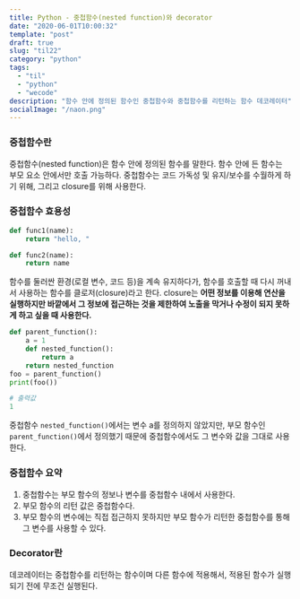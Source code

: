 ```yaml
---
title: Python - 중첩함수(nested function)와 decorator
date: "2020-06-01T10:00:32"
template: "post"
draft: true
slug: "til22"
category: "python"
tags:
  - "til"
  - "python"
  - "wecode"
description: "함수 안에 정의된 함수인 중첩함수와 중첩함수를 리턴하는 함수 데코레이터"
socialImage: "/naon.png"
---
```


### 중첩함수란
중첩함수(nested function)은 함수 안에 정의된 함수를 말한다. 함수 안에 든 함수는 부모 요소 안에서만 호출 가능하다. 중첩함수는 코드 가독성 및 유지/보수를 수월하게 하기 위해, 그리고 closure를 위해 사용한다.

### 중첩함수 효용성

```python
def func1(name):
    return "hello, "

def func2(name):
    return name
```

함수를 둘러싼 환경(로컬 변수, 코드 등)을 계속 유지하다가, 함수를 호출할 때 다시 꺼내서 사용하는 함수를 클로저(closure)라고 한다. closure는 **어떤 정보를 이용해 연산을 실행하지만 바깥에서 그 정보에 접근하는 것을 제한하여 노출을 막거나 수정이 되지 못하게 하고 싶을 때 사용한다.**

```python
def parent_function():
    a = 1
    def nested_function():
        return a
    return nested_function
foo = parent_function()
print(foo())
```
```python
# 출력값
1
```
중첩함수 `nested_function()`에서는 변수 a를 정의하지 않았지만, 부모 함수인 `parent_function()`에서 정의했기 때문에 중첩함수에서도 그 변수와 값을 그대로 사용한다.

### 중첩함수 요약
1. 중첩함수는 부모 함수의 정보나 변수를 중첩함수 내에서 사용한다.
2. 부모 함수의 리턴 값은 중첩함수다.
3. 부모 함수의 변수에는 직접 접근하지 못하지만 부모 함수가 리턴한 중첩함수를 통해 그 변수를 사용할 수 있다.

### Decorator란
데코레이터는 중첩함수를 리턴하는 함수이며 다른 함수에 적용해서, 적용된 함수가 실행되기 전에 무조건 실행된다.